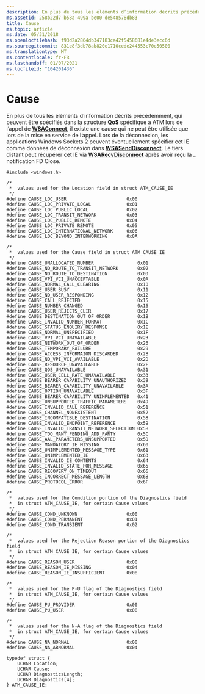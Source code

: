 ```yaml
---
description: En plus de tous les éléments d’information décrits précédemment, qui peuvent être spécifiés dans la structure QoS spécifique à ATM lors de l’appel de WSAConnect, il existe une cause qui ne peut être utilisée que lors de la mise en service de l’appel.
ms.assetid: 258b22d7-b58a-499a-be00-de548578db83
title: Cause
ms.topic: article
ms.date: 05/31/2018
ms.openlocfilehash: f93d2a2864db347183ca42f5458681e4de3ecc6d
ms.sourcegitcommit: 831e8f3db78ab820e1710cede244553c70e50500
ms.translationtype: MT
ms.contentlocale: fr-FR
ms.lasthandoff: 01/07/2021
ms.locfileid: "104201436"
---
```

# <a name="cause"></a>Cause

En plus de tous les éléments d’information décrits précédemment, qui peuvent être spécifiés dans la structure [**QoS**](/windows/win32/api/winsock2/ns-winsock2-qos) spécifique à ATM lors de l’appel de [**WSAConnect**](/windows/desktop/api/Winsock2/nf-winsock2-wsaconnect), il existe une cause qui ne peut être utilisée que lors de la mise en service de l’appel. Lors de la déconnexion, les applications Windows Sockets 2 peuvent éventuellement spécifier cet IE comme données de déconnexion dans [**WSASendDisconnect**](/windows/desktop/api/Winsock2/nf-winsock2-wsasenddisconnect). Le tiers distant peut récupérer cet IE via [**WSARecvDisconnect**](/windows/desktop/api/Winsock2/nf-winsock2-wsarecvdisconnect) après avoir reçu la \_ notification FD Close.

``` syntax
#include <windows.h>

/* 
 *  values used for the Location field in struct ATM_CAUSE_IE
 */
#define CAUSE_LOC_USER                      0x00
#define CAUSE_LOC_PRIVATE_LOCAL             0x01
#define CAUSE_LOC_PUBLIC_LOCAL              0x02
#define CAUSE_LOC_TRANSIT_NETWORK           0x03
#define CAUSE_LOC_PUBLIC_REMOTE             0x04
#define CAUSE_LOC_PRIVATE_REMOTE            0x05
#define CAUSE_LOC_INTERNATIONAL_NETWORK     0x06
#define CAUSE_LOC_BEYOND_INTERWORKING       0x0A

/* 
 *  values used for the Cause field in struct ATM_CAUSE_IE
 */
#define CAUSE_UNALLOCATED_NUMBER                0x01
#define CAUSE_NO_ROUTE_TO_TRANSIT_NETWORK       0x02
#define CAUSE_NO_ROUTE_TO_DESTINATION           0x03
#define CAUSE_VPI_VCI_UNACCEPTABLE              0x0A
#define CAUSE_NORMAL_CALL_CLEARING              0x10
#define CAUSE_USER_BUSY                         0x11
#define CAUSE_NO_USER_RESPONDING                0x12
#define CAUSE_CALL_REJECTED                     0x15
#define CAUSE_NUMBER_CHANGED                    0x16
#define CAUSE_USER_REJECTS_CLIR                 0x17
#define CAUSE_DESTINATION_OUT_OF_ORDER          0x1B
#define CAUSE_INVALID_NUMBER_FORMAT             0x1C
#define CAUSE_STATUS_ENQUIRY_RESPONSE           0x1E
#define CAUSE_NORMAL_UNSPECIFIED                0x1F
#define CAUSE_VPI_VCI_UNAVAILABLE               0x23
#define CAUSE_NETWORK_OUT_OF_ORDER              0x26
#define CAUSE_TEMPORARY_FAILURE                 0x29
#define CAUSE_ACCESS_INFORMAION_DISCARDED       0x2B
#define CAUSE_NO_VPI_VCI_AVAILABLE              0x2D
#define CAUSE_RESOURCE_UNAVAILABLE              0x2F
#define CAUSE_QOS_UNAVAILABLE                   0x31
#define CAUSE_USER_CELL_RATE_UNAVAILABLE        0x33
#define CAUSE_BEARER_CAPABILITY_UNAUTHORIZED    0x39
#define CAUSE_BEARER_CAPABILITY_UNAVAILABLE     0x3A
#define CAUSE_OPTION_UNAVAILABLE                0x3F
#define CAUSE_BEARER_CAPABILITY_UNIMPLEMENTED   0x41
#define CAUSE_UNSUPPORTED_TRAFFIC_PARAMETERS    0x49
#define CAUSE_INVALID_CALL_REFERENCE            0x51
#define CAUSE_CHANNEL_NONEXISTENT               0x52
#define CAUSE_INCOMPATIBLE_DESTINATION          0x58
#define CAUSE_INVALID_ENDPOINT_REFERENCE        0x59
#define CAUSE_INVALID_TRANSIT_NETWORK_SELECTION 0x5B
#define CAUSE_TOO_MANY_PENDING_ADD_PARTY        0x5C
#define CAUSE_AAL_PARAMETERS_UNSUPPORTED        0x5D
#define CAUSE_MANDATORY_IE_MISSING              0x60
#define CAUSE_UNIMPLEMENTED_MESSAGE_TYPE        0x61
#define CAUSE_UNIMPLEMENTED_IE                  0x63
#define CAUSE_INVALID_IE_CONTENTS               0x64
#define CAUSE_INVALID_STATE_FOR_MESSAGE         0x65
#define CAUSE_RECOVERY_ON_TIMEOUT               0x66
#define CAUSE_INCORRECT_MESSAGE_LENGTH          0x68
#define CAUSE_PROTOCOL_ERROR                    0x6F

/* 
 *  values used for the Condition portion of the Diagnostics field
 *  in struct ATM_CAUSE_IE, for certain Cause values
 */
#define CAUSE_COND_UNKNOWN                  0x00
#define CAUSE_COND_PERMANENT                0x01
#define CAUSE_COND_TRANSIENT                0x02

/* 
 *  values used for the Rejection Reason portion of the Diagnostics field
 *  in struct ATM_CAUSE_IE, for certain Cause values
 */
#define CAUSE_REASON_USER                   0x00
#define CAUSE_REASON_IE_MISSING             0x04
#define CAUSE_REASON_IE_INSUFFICIENT        0x08

/* 
 *  values used for the P-U flag of the Diagnostics field
 *  in struct ATM_CAUSE_IE, for certain Cause values
 */
#define CAUSE_PU_PROVIDER                   0x00
#define CAUSE_PU_USER                       0x08

/* 
 *  values used for the N-A flag of the Diagnostics field
 *  in struct ATM_CAUSE_IE, for certain Cause values
 */
#define CAUSE_NA_NORMAL                     0x00
#define CAUSE_NA_ABNORMAL                   0x04

typedef struct {
    UCHAR Location;
    UCHAR Cause;
    UCHAR DiagnosticsLength;
    UCHAR Diagnostics[4];
} ATM_CAUSE_IE;
```

 

 



